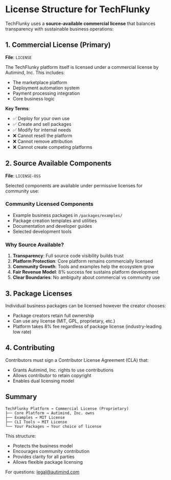 # License Structure for TechFlunky

TechFlunky uses a **source-available commercial license** that balances transparency with sustainable business operations:

## 1. Commercial License (Primary)

**File**: `LICENSE`

The TechFlunky platform itself is licensed under a commercial license by Autimind, Inc. This includes:
- The marketplace platform
- Deployment automation system
- Payment processing integration
- Core business logic

**Key Terms**:
- ✅ Deploy for your own use
- ✅ Create and sell packages
- ✅ Modify for internal needs
- ❌ Cannot resell the platform
- ❌ Cannot remove attribution
- ❌ Cannot create competing platforms

## 2. Source Available Components

**File**: `LICENSE-OSS`

Selected components are available under permissive licenses for community use:

### Community Licensed Components
- Example business packages in `/packages/examples/`
- Package creation templates and utilities
- Documentation and developer guides
- Selected development tools

### Why Source Available?

1. **Transparency**: Full source code visibility builds trust
2. **Platform Protection**: Core platform remains commercially licensed
3. **Community Growth**: Tools and examples help the ecosystem grow
4. **Fair Revenue Model**: 8% success fee sustains platform development
5. **Clear Boundaries**: No ambiguity about commercial vs community use

## 3. Package Licenses

Individual business packages can be licensed however the creator chooses:
- Package creators retain full ownership
- Can use any license (MIT, GPL, proprietary, etc.)
- Platform takes 8% fee regardless of package license (industry-leading low rate)

## 4. Contributing

Contributors must sign a Contributor License Agreement (CLA) that:
- Grants Autimind, Inc. rights to use contributions
- Allows contributor to retain copyright
- Enables dual licensing model

## Summary

```
TechFlunky Platform → Commercial License (Proprietary)
├── Core Platform → Autimind, Inc. owns
├── Examples → MIT License
├── CLI Tools → MIT License
└── Your Packages → Your choice of license
```

This structure:
- Protects the business model
- Encourages community contribution
- Provides clarity for all parties
- Allows flexible package licensing

For questions: legal@autimind.com
